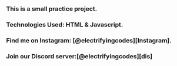 ### This is a small practice project.

### Technologies Used: HTML & Javascript.

### Find me on Instagram: [@electrifyingcodes][Instagram].
### Join our Discord server:[@electrifyingcodes][dis]

[Instgram]: https://www.instagram.com/electrifying_codes
[discord]: https://discord.com/in